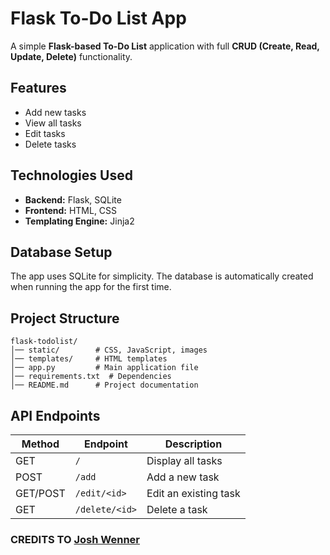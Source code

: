 # Flask To-Do List App

A simple **Flask-based To-Do List** application with full **CRUD (Create, Read, Update, Delete)** functionality.

## Features
- Add new tasks
- View all tasks
- Edit tasks
- Delete tasks

## Technologies Used
- **Backend:** Flask, SQLite
- **Frontend:** HTML, CSS
- **Templating Engine:** Jinja2

## Database Setup
The app uses SQLite for simplicity. The database is automatically created when running the app for the first time.

## Project Structure
```
flask-todolist/
│── static/        # CSS, JavaScript, images
│── templates/     # HTML templates
│── app.py         # Main application file
│── requirements.txt  # Dependencies
│── README.md      # Project documentation
```

## API Endpoints
| Method | Endpoint | Description |
|--------|------------|-------------|
| GET | `/` | Display all tasks |
| POST | `/add` | Add a new task |
| GET/POST | `/edit/<id>` | Edit an existing task |
| GET | `/delete/<id>` | Delete a task |


### CREDITS TO [Josh Wenner](https://github.com/Joshwen7947)


